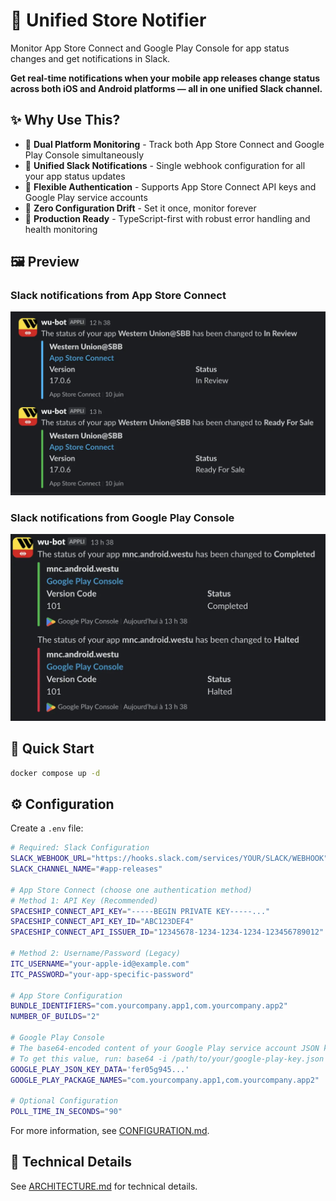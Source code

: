 # 📱 Unified Store Notifier

Monitor App Store Connect and Google Play Console for app status changes and get notifications in Slack.

**Get real-time notifications when your mobile app releases change status across both iOS and Android platforms — all in one unified Slack channel.**

## ✨ Why Use This?

- 🔄 **Dual Platform Monitoring** - Track both App Store Connect and Google Play Console simultaneously
- 📢 **Unified Slack Notifications** - Single webhook configuration for all your app status updates
- 🔐 **Flexible Authentication** - Supports App Store Connect API keys and Google Play service accounts
- 🎯 **Zero Configuration Drift** - Set it once, monitor forever
- 💪 **Production Ready** - TypeScript-first with robust error handling and health monitoring

## 🖼️ Preview

### Slack notifications from App Store Connect
![App Store](docs/appstore.webp)

### Slack notifications from Google Play Console
![Play Store](docs/playstore.webp)

## 🚀 Quick Start

```bash
docker compose up -d
```

## ⚙️ Configuration

Create a `.env` file:

```bash
# Required: Slack Configuration
SLACK_WEBHOOK_URL="https://hooks.slack.com/services/YOUR/SLACK/WEBHOOK"
SLACK_CHANNEL_NAME="#app-releases"

# App Store Connect (choose one authentication method)
# Method 1: API Key (Recommended)
SPACESHIP_CONNECT_API_KEY="-----BEGIN PRIVATE KEY-----..."
SPACESHIP_CONNECT_API_KEY_ID="ABC123DEF4"
SPACESHIP_CONNECT_API_ISSUER_ID="12345678-1234-1234-1234-123456789012"

# Method 2: Username/Password (Legacy)
ITC_USERNAME="your-apple-id@example.com"
ITC_PASSWORD="your-app-specific-password"

# App Store Configuration
BUNDLE_IDENTIFIERS="com.yourcompany.app1,com.yourcompany.app2"
NUMBER_OF_BUILDS="2"

# Google Play Console
# The base64-encoded content of your Google Play service account JSON key.
# To get this value, run: base64 -i /path/to/your/google-play-key.json
GOOGLE_PLAY_JSON_KEY_DATA='fer05g945...'
GOOGLE_PLAY_PACKAGE_NAMES="com.yourcompany.app1,com.yourcompany.app2"

# Optional Configuration
POLL_TIME_IN_SECONDS="90"
```

For more information, see [CONFIGURATION.md](docs/CONFIGURATION.md).

## 📖 Technical Details

See [ARCHITECTURE.md](docs/ARCHITECTURE.md) for technical details.
